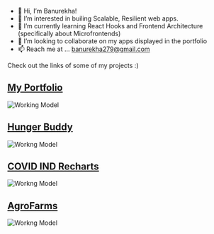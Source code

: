 - 👋 Hi, I’m Banurekha!
- 👀 I’m interested in builing Scalable, Resilient web apps.
- 🌱 I’m currently learning React Hooks and Frontend Architecture (specifically about Microfrontends)
- 💞️ I’m looking to collaborate on my apps displayed in the portfolio
- 📫 Reach me at ... banurekha279@gmail.com

Check out the links of some of my projects :)

## [My Portfolio](https://banurekhamohan279.github.io/Banurekha-Mohan-Portfolio/)
![Working Model](https://github.com/banurekhaMohan279/Portfolio-V1/blob/master/images/workingModel.gif)

## [Hunger Buddy](https://banurekhamohan279.github.io/Hunger-Buddy/)
![Workng Model](https://github.com/banurekhaMohan279/Hunger-Buddy/blob/master/src/assets/workingModel.gif)

## [COVID IND Recharts](https://github.com/banurekhaMohan279/COVID-IND-RECHARTS/)
![Workng Model](https://github.com/banurekhaMohan279/COVID-IND-RECHARTS/blob/main/workingmodel.gif)

## [AgroFarms](https://banurekhamohan279.github.io/agroFarms/)
![Workng Model](https://github.com/banurekhaMohan279/agroFarms/blob/master/workingmodel.gif)

<!---## [Ask the Minion](https://banurekhamohan279.github.io/Ask-The-Minion/)
![Workng Model](https://github.com/banurekhaMohan279/Ask-The-Minion/blob/master/img/workingModel.gif)

banurekhaMohan279/banurekhaMohan279 is a ✨ special ✨ repository because its `README.md` (this file) appears on your GitHub profile.
You can click the Preview link to take a look at your changes.
--->
